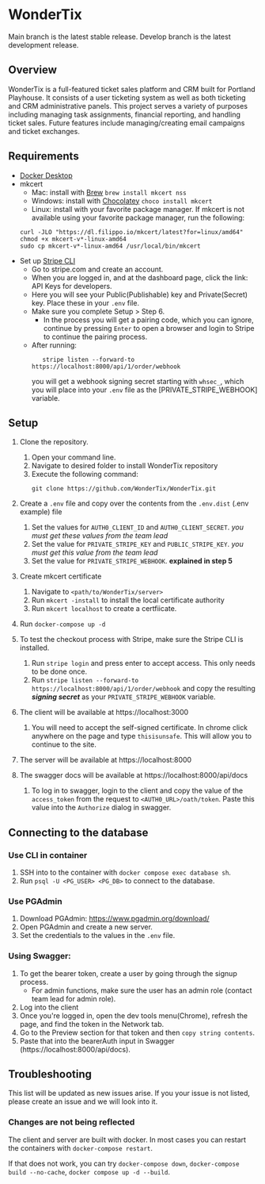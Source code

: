 # WonderTix
Main branch is the latest stable release. Develop branch is the latest development release.

## Overview
WonderTix is a full-featured ticket sales platform and CRM built for Portland Playhouse. 
It consists of a user ticketing system as well as both ticketing and CRM administrative panels. 
This project serves a variety of purposes including managing task assignments, financial reporting, and handling ticket sales. 
Future features include managing/creating email campaigns and ticket exchanges. 

## Requirements
-  [Docker Desktop](https://www.docker.com/products/docker-desktop)
-  mkcert
   -  Mac: install with [Brew](https://brew.sh) `brew install mkcert nss`
   -  Windows: install with [Chocolatey](https://chocolatey.org) `choco install mkcert`
   -  Linux: install with your favorite package manager. If mkcert is not available using your favorite package manager, run the following:
    ```
    curl -JLO "https://dl.filippo.io/mkcert/latest?for=linux/amd64"
    chmod +x mkcert-v*-linux-amd64
    sudo cp mkcert-v*-linux-amd64 /usr/local/bin/mkcert
    ```
-  Set up [Stripe CLI](https://stripe.com/docs/stripe-cli)
   -  Go to stripe.com and create an account.
   -  When you are logged in, and at the dashboard page, click the link: API Keys for developers.
   -  Here you will see your Public(Publishable) key and Private(Secret) key. Place these in your `.env` file.
   -  Make sure you complete Setup > Step 6. 
      - In the process you will get a pairing code, which you can ignore, continue by pressing `Enter` to open a browser and login to Stripe to continue the pairing process.
   -  After running:
      ```
         stripe listen --forward-to https://localhost:8000/api/1/order/webhook
      ```
      you will get a webhook signing secret starting with `whsec_`, which you will place into your `.env` file as the [PRIVATE_STRIPE_WEBHOOK] variable. 

## Setup
1. Clone the repository.
   1. Open your command line. 
   2. Navigate to desired folder to install WonderTix repository
   3. Execute the following command:
      ```
      git clone https://github.com/WonderTix/WonderTix.git
      ```

2. Create a `.env` file and copy over the contents from the `.env.dist` (.env example) file
   1. Set the values for `AUTH0_CLIENT_ID` and `AUTH0_CLIENT_SECRET`. *you must get these values from the team lead*
   2. Set the value for `PRIVATE_STRIPE_KEY` and `PUBLIC_STRIPE_KEY`. *you must get this value from the team lead*
   3. Set the value for `PRIVATE_STRIPE_WEBHOOK`. **explained in step 5**
3. Create mkcert certificate
   1. Navigate to `<path/to/WonderTix/server>` 
   2. Run `mkcert -install` to install the local certificate authority
   3. Run `mkcert localhost` to create a certfiicate.   
5. Run `docker-compose up -d`
6. To test the checkout process with Stripe, make sure the Stripe CLI is installed. 
   1. Run `stripe login` and press enter to accept access. This only needs to be done once.
   2. Run `stripe listen --forward-to https://localhost:8000/api/1/order/webhook` and copy the resulting ***signing secret*** as your `PRIVATE_STRIPE_WEBHOOK` variable.
7. The client will be available at https://localhost:3000 
   1. You will need to accept the self-signed certificate. In chrome click anywhere on the page and type `thisisunsafe`. This will allow you to continue to the site.
8. The server will be available at https://localhost:8000
9. The swagger docs will be available at https://localhost:8000/api/docs
   1. To log in to swagger, login to the client and copy the value of the `access_token` from the request to `<AUTH0_URL>/oath/token`. Paste this value into the `Authorize` dialog in swagger.

## Connecting to the database
### Use CLI in container
1. SSH into to the container with `docker compose exec database sh`.
2. Run `psql -U <PG_USER> <PG_DB>` to connect to the database.
### Use PGAdmin
1. Download PGAdmin: https://www.pgadmin.org/download/
2. Open PGAdmin and create a new server.
3. Set the credentials to the values in the `.env` file.

### Using Swagger:
1. To get the bearer token, create a user by going through the signup process. 
   - For admin functions, make sure the user has an admin role (contact team lead for admin role).
2. Log into the client 
3. Once you're logged in, open the dev tools menu(Chrome), refresh the page, and find the token in the Network tab.
4. Go to the Preview section for that token and then `copy string contents`. 
5. Paste that into the bearerAuth input in Swagger (https://localhost:8000/api/docs).

## Troubleshooting
This list will be updated as new issues arise. If you your issue is not listed, please create an issue and we will look into it.

### Changes are not being reflected
The client and server are built with docker. In most cases you can restart the containers with `docker-compose restart`. 

If that does not work, you can try `docker-compose down`, `docker-compose build --no-cache`, `docker compose up -d --build`.
